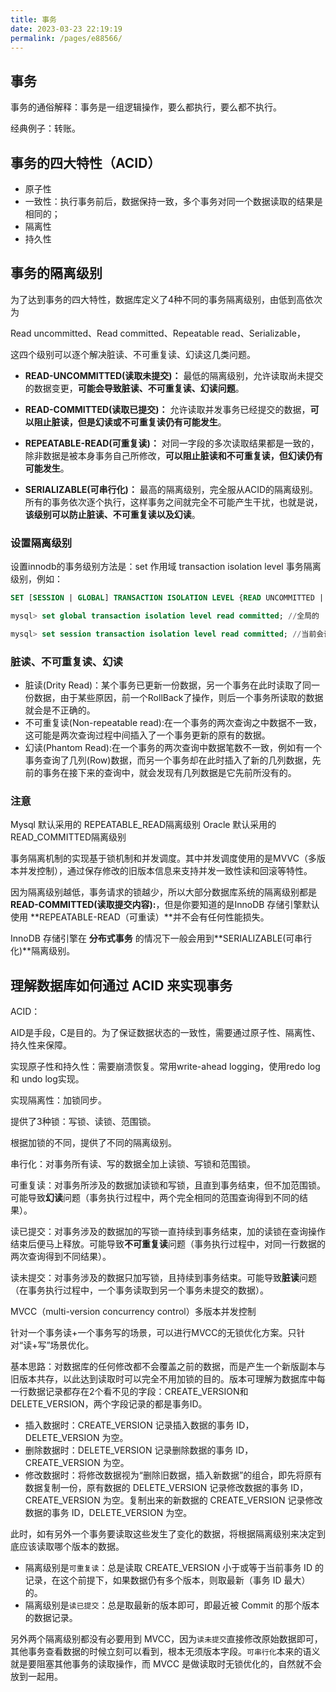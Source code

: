 ```yaml
---
title: 事务
date: 2023-03-23 22:19:19
permalink: /pages/e88566/
---
```




## 事务

事务的通俗解释：事务是一组逻辑操作，要么都执行，要么都不执行。

经典例子：转账。



## 事务的四大特性（ACID）

- 原子性
- 一致性：执行事务前后，数据保持一致，多个事务对同一个数据读取的结果是相同的；
- 隔离性
- 持久性



## 事务的隔离级别

为了达到事务的四大特性，数据库定义了4种不同的事务隔离级别，由低到高依次为

Read uncommitted、Read committed、Repeatable read、Serializable，

这四个级别可以逐个解决脏读、不可重复读、幻读这几类问题。



- **READ-UNCOMMITTED(读取未提交)：** 最低的隔离级别，允许读取尚未提交的数据变更，**可能会导致脏读、不可重复读、幻读问题**。

- **READ-COMMITTED(读取已提交)：** 允许读取并发事务已经提交的数据，**可以阻止脏读，但是幻读或不可重复读仍有可能发生**。

- **REPEATABLE-READ(可重复读)：** 对同一字段的多次读取结果都是一致的，除非数据是被本身事务自己所修改，**可以阻止脏读和不可重复读，但幻读仍有可能发生**。

- **SERIALIZABLE(可串行化)：** 最高的隔离级别，完全服从ACID的隔离级别。所有的事务依次逐个执行，这样事务之间就完全不可能产生干扰，也就是说，**该级别可以防止脏读、不可重复读以及幻读**。



### 设置隔离级别

设置innodb的事务级别方法是：set 作用域 transaction isolation level 事务隔离级别，例如：

```sql
SET [SESSION | GLOBAL] TRANSACTION ISOLATION LEVEL {READ UNCOMMITTED | READ COMMITTED | REPEATABLE READ | SERIALIZABLE}

mysql> set global transaction isolation level read committed; //全局的

mysql> set session transaction isolation level read committed; //当前会话（一个cmd窗口）
```







### 脏读、不可重复读、幻读

- 脏读(Drity Read)：某个事务已更新一份数据，另一个事务在此时读取了同一份数据，由于某些原因，前一个RollBack了操作，则后一个事务所读取的数据就会是不正确的。
- 不可重复读(Non-repeatable read):在一个事务的两次查询之中数据不一致，这可能是两次查询过程中间插入了一个事务更新的原有的数据。
- 幻读(Phantom Read):在一个事务的两次查询中数据笔数不一致，例如有一个事务查询了几列(Row)数据，而另一个事务却在此时插入了新的几列数据，先前的事务在接下来的查询中，就会发现有几列数据是它先前所没有的。



### 注意

Mysql 默认采用的 REPEATABLE_READ隔离级别 Oracle 默认采用的 READ_COMMITTED隔离级别

事务隔离机制的实现基于锁机制和并发调度。其中并发调度使用的是MVVC（多版本并发控制），通过保存修改的旧版本信息来支持并发一致性读和回滚等特性。

因为隔离级别越低，事务请求的锁越少，所以大部分数据库系统的隔离级别都是**READ-COMMITTED(读取提交内容):**，但是你要知道的是InnoDB 存储引擎默认使用 **REPEATABLE-READ（可重读）**并不会有任何性能损失。

InnoDB 存储引擎在 **分布式事务** 的情况下一般会用到**SERIALIZABLE(可串行化)**隔离级别。



## 理解数据库如何通过 ACID 来实现事务

ACID：

AID是手段，C是目的。为了保证数据状态的一致性，需要通过原子性、隔离性、持久性来保障。



实现原子性和持久性：需要崩溃恢复。常用write-ahead logging，使用redo log 和 undo log实现。

实现隔离性：加锁同步。

提供了3种锁：写锁、读锁、范围锁。

根据加锁的不同，提供了不同的隔离级别。

串行化：对事务所有读、写的数据全加上读锁、写锁和范围锁。

可重复读：对事务所涉及的数据加读锁和写锁，且直到事务结束，但不加范围锁。可能导致**幻读**问题（事务执行过程中，两个完全相同的范围查询得到不同的结果）。

读已提交：对事务涉及的数据加的写锁一直持续到事务结束，加的读锁在查询操作结束后便马上释放。可能导致**不可重复读**问题（事务执行过程中，对同一行数据的两次查询得到不同结果）。

读未提交：对事务涉及的数据只加写锁，且持续到事务结束。可能导致**脏读**问题（在事务执行过程中，一个事务读取到另一个事务未提交的数据）。



MVCC（multi-version concurrency control）多版本并发控制

针对一个事务读+一个事务写的场景，可以进行MVCC的无锁优化方案。只针对“读+写”场景优化。

基本思路：对数据库的任何修改都不会覆盖之前的数据，而是产生一个新版副本与旧版本共存，以此达到读取时可以完全不用加锁的目的。版本可理解为数据库中每一行数据记录都存在2个看不见的字段：CREATE_VERSION和DELETE_VERSION，两个字段记录的都是事务ID。

- 插入数据时：CREATE_VERSION 记录插入数据的事务 ID，DELETE_VERSION 为空。
- 删除数据时：DELETE_VERSION 记录删除数据的事务 ID，CREATE_VERSION 为空。
- 修改数据时：将修改数据视为“删除旧数据，插入新数据”的组合，即先将原有数据复制一份，原有数据的 DELETE_VERSION 记录修改数据的事务 ID，CREATE_VERSION 为空。复制出来的新数据的 CREATE_VERSION 记录修改数据的事务 ID，DELETE_VERSION 为空。

此时，如有另外一个事务要读取这些发生了变化的数据，将根据隔离级别来决定到底应该读取哪个版本的数据。

- 隔离级别是`可重复读`：总是读取 CREATE_VERSION 小于或等于当前事务 ID 的记录，在这个前提下，如果数据仍有多个版本，则取最新（事务 ID 最大）的。
- 隔离级别是`读已提交`：总是取最新的版本即可，即最近被 Commit 的那个版本的数据记录。

另外两个隔离级别都没有必要用到 MVCC，因为`读未提交`直接修改原始数据即可，其他事务查看数据的时候立刻可以看到，根本无须版本字段。`可串行化`本来的语义就是要阻塞其他事务的读取操作，而 MVCC 是做读取时无锁优化的，自然就不会放到一起用。
